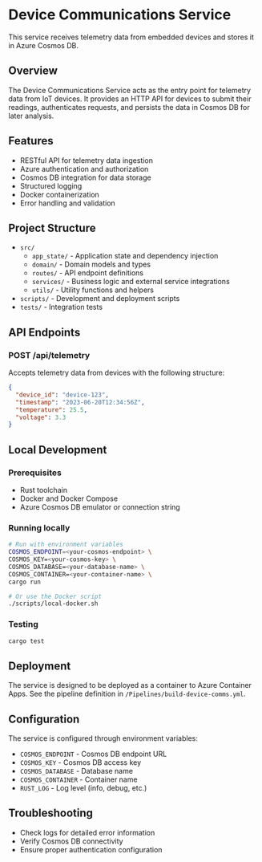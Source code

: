 # Device Communications Service

This service receives telemetry data from embedded devices and stores it in Azure Cosmos DB.

## Overview

The Device Communications Service acts as the entry point for telemetry data from IoT devices. It provides an HTTP API for devices to submit their readings, authenticates requests, and persists the data in Cosmos DB for later analysis.

## Features

- RESTful API for telemetry data ingestion
- Azure authentication and authorization
- Cosmos DB integration for data storage
- Structured logging
- Docker containerization
- Error handling and validation

## Project Structure

- `src/`
  - `app_state/` - Application state and dependency injection
  - `domain/` - Domain models and types
  - `routes/` - API endpoint definitions
  - `services/` - Business logic and external service integrations
  - `utils/` - Utility functions and helpers
- `scripts/` - Development and deployment scripts
- `tests/` - Integration tests

## API Endpoints

### POST /api/telemetry

Accepts telemetry data from devices with the following structure:

```json
{
  "device_id": "device-123",
  "timestamp": "2023-06-20T12:34:56Z",
  "temperature": 25.5,
  "voltage": 3.3
}
```

## Local Development

### Prerequisites

- Rust toolchain
- Docker and Docker Compose
- Azure Cosmos DB emulator or connection string

### Running locally

```bash
# Run with environment variables
COSMOS_ENDPOINT=<your-cosmos-endpoint> \
COSMOS_KEY=<your-cosmos-key> \
COSMOS_DATABASE=<your-database-name> \
COSMOS_CONTAINER=<your-container-name> \
cargo run

# Or use the Docker script
./scripts/local-docker.sh
```

### Testing

```bash
cargo test
```

## Deployment

The service is designed to be deployed as a container to Azure Container Apps. See the pipeline definition in `/Pipelines/build-device-comms.yml`.

## Configuration

The service is configured through environment variables:

- `COSMOS_ENDPOINT` - Cosmos DB endpoint URL
- `COSMOS_KEY` - Cosmos DB access key
- `COSMOS_DATABASE` - Database name
- `COSMOS_CONTAINER` - Container name
- `RUST_LOG` - Log level (info, debug, etc.)

## Troubleshooting

- Check logs for detailed error information
- Verify Cosmos DB connectivity
- Ensure proper authentication configuration